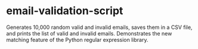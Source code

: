 # email-validation-script
Generates 10,000 random valid and invalid emails, saves them in a CSV file, and prints the list of valid and invalid emails. Demonstrates the new matching feature of the Python regular expression library.
